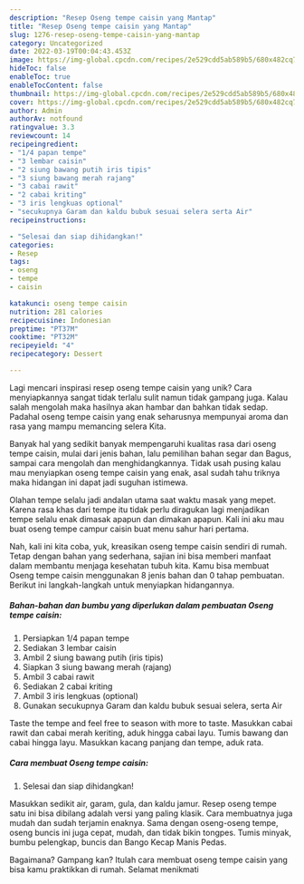 ```yaml
---
description: "Resep Oseng tempe caisin yang Mantap"
title: "Resep Oseng tempe caisin yang Mantap"
slug: 1276-resep-oseng-tempe-caisin-yang-mantap
category: Uncategorized
date: 2022-03-19T00:04:43.453Z
image: https://img-global.cpcdn.com/recipes/2e529cdd5ab589b5/680x482cq70/oseng-tempe-caisin-foto-resep-utama.jpg
hideToc: false
enableToc: true
enableTocContent: false
thumbnail: https://img-global.cpcdn.com/recipes/2e529cdd5ab589b5/680x482cq70/oseng-tempe-caisin-foto-resep-utama.jpg
cover: https://img-global.cpcdn.com/recipes/2e529cdd5ab589b5/680x482cq70/oseng-tempe-caisin-foto-resep-utama.jpg
author: Admin
authorAv: notfound
ratingvalue: 3.3
reviewcount: 14
recipeingredient:
- "1/4 papan tempe"
- "3 lembar caisin"
- "2 siung bawang putih iris tipis"
- "3 siung bawang merah rajang"
- "3 cabai rawit"
- "2 cabai kriting"
- "3 iris lengkuas optional"
- "secukupnya Garam dan kaldu bubuk sesuai selera serta Air"
recipeinstructions:

- "Selesai dan siap dihidangkan!"
categories:
- Resep
tags:
- oseng
- tempe
- caisin

katakunci: oseng tempe caisin 
nutrition: 281 calories
recipecuisine: Indonesian
preptime: "PT37M"
cooktime: "PT32M"
recipeyield: "4"
recipecategory: Dessert

---
```





Lagi mencari inspirasi resep oseng tempe caisin yang unik? Cara menyiapkannya sangat tidak terlalu sulit namun tidak gampang juga. Kalau salah mengolah maka hasilnya akan hambar dan bahkan tidak sedap. Padahal oseng tempe caisin yang enak seharusnya mempunyai aroma dan rasa yang mampu memancing selera Kita.





Banyak hal yang sedikit banyak mempengaruhi kualitas rasa dari oseng tempe caisin, mulai dari jenis bahan, lalu pemilihan bahan segar dan Bagus, sampai cara mengolah dan menghidangkannya. Tidak usah pusing kalau mau menyiapkan oseng tempe caisin yang enak,      asal sudah tahu triknya maka hidangan ini dapat jadi suguhan istimewa.














Olahan tempe selalu jadi andalan utama saat waktu masak yang mepet. Karena rasa khas dari tempe itu tidak perlu diragukan lagi menjadikan tempe selalu enak dimasak apapun dan dimakan apapun. Kali ini aku mau buat oseng tempe campur caisin buat menu sahur hari pertama.






Nah, kali ini kita coba, yuk, kreasikan oseng tempe caisin sendiri di rumah. Tetap dengan bahan yang sederhana, sajian ini bisa memberi manfaat dalam membantu menjaga kesehatan tubuh kita. Kamu bisa membuat Oseng tempe caisin menggunakan 8 jenis bahan dan 0 tahap pembuatan. Berikut ini langkah-langkah untuk menyiapkan hidangannya.

<!--inarticleads1-->

##### Bahan-bahan dan bumbu yang diperlukan dalam pembuatan Oseng tempe caisin:

1. Persiapkan 1/4 papan tempe
1. Sediakan 3 lembar caisin
1. Ambil 2 siung bawang putih (iris tipis)
1. Siapkan 3 siung bawang merah (rajang)
1. Ambil 3 cabai rawit
1. Sediakan 2 cabai kriting
1. Ambil 3 iris lengkuas (optional)
1. Gunakan secukupnya Garam dan kaldu bubuk sesuai selera, serta Air


Taste the tempe and feel free to season with more to taste. Masukkan cabai rawit dan cabai merah keriting, aduk hingga cabai layu. Tumis bawang dan cabai hingga layu. Masukkan kacang panjang dan tempe, aduk rata. 

<!--inarticleads2-->

##### Cara membuat Oseng tempe caisin:


1. Selesai dan siap dihidangkan!

Masukkan sedikit air, garam, gula, dan kaldu jamur. Resep oseng tempe satu ini bisa dibilang adalah versi yang paling klasik. Cara membuatnya juga mudah dan sudah terjamin enaknya. Sama dengan oseng-oseng tempe, oseng buncis ini juga cepat, mudah, dan tidak bikin tongpes. Tumis minyak, bumbu pelengkap, buncis dan Bango Kecap Manis Pedas. 

Bagaimana? Gampang kan? Itulah cara membuat oseng tempe caisin yang bisa kamu praktikkan di rumah. Selamat menikmati
